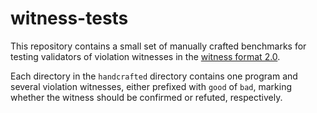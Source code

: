 # witness-tests

This repository contains a small set of manually crafted benchmarks for testing validators of violation witnesses in the [witness format 2.0](https://www.sosy-lab.org/research/pub/2024-SPIN.Software_Verification_Witnesses_2.0.pdf).

Each directory in the `handcrafted` directory contains one program and several violation witnesses, either prefixed with `good` of `bad`, marking whether the witness should be confirmed or refuted, respectively. 

